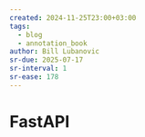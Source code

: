 ```yaml
---
created: 2024-11-25T23:00+03:00
tags:
  - blog
  - annotation_book
author: Bill Lubanovic
sr-due: 2025-07-17
sr-interval: 1
sr-ease: 178
---
```


# FastAPI
